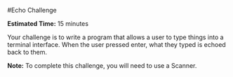#Echo Challenge

**Estimated Time:** 15 minutes

Your challenge is to write a program that allows a user to type things into a terminal interface. When the user pressed enter, what they typed is echoed back to them.

**Note:** To complete this challenge, you will need to use a Scanner.
